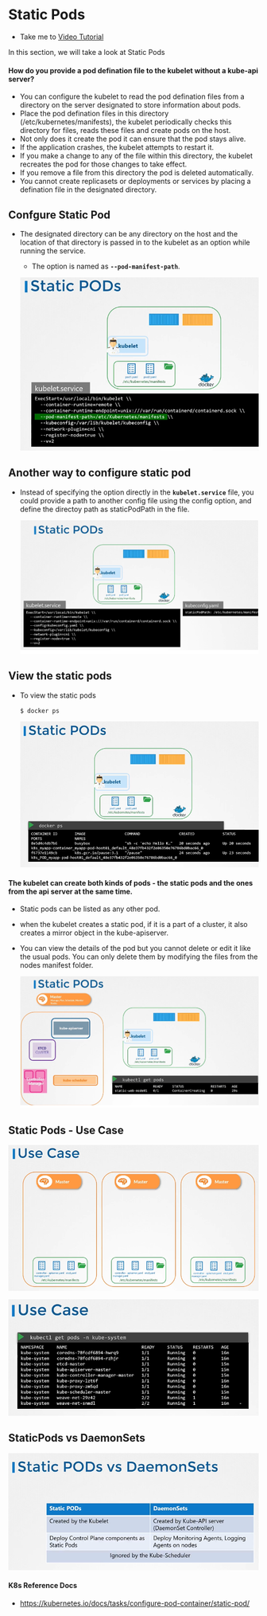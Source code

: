 # Static Pods 
  - Take me to [Video Tutorial](https://kodekloud.com/courses/539883/lectures/10352432)
  
In this section, we will take a look at Static Pods

#### How do you provide a pod defination file to the kubelet without a kube-api server?
- You can configure the kubelet to read the pod defination files from a directory on the server designated to store information about pods.
- Place the pod defination files in this directory (/etc/kubernetes/manifests), the kubelet periodically checks this directory for files, reads these files and create pods on the host.
- Not only does it create the pod it can ensure that the pod stays alive.
- If the application crashes, the kubelet attempts to restart it.
- If you make a change to any of the file within this directory, the kubelet recreates the pod for those changes to take effect.
- If you remove a file from this directory the pod is deleted automatically.
- You cannot create replicasets or deployments or services by placing a defination file in the designated directory.

## Confgure Static Pod
- The designated directory can be any directory on the host and the location of that directory is passed in to the kubelet as an option while running the service.
  - The option is named as **`--pod-manifest-path`**.
  
  ![sp](../../images/sp.PNG)
  
## Another way to configure static pod 
- Instead of specifying the option directly in the **`kubelet.service`** file, you could provide a path to another config file using the config option, and define the directoy path as staticPodPath in the file.

  ![sp1](../../images/sp1.PNG)

## View the static pods
- To view the static pods
  ```
  $ docker ps
  ```
  ![sp2](../../images/sp2.PNG)

#### The kubelet can create both kinds of pods - the static pods and the ones from the api server at the same time.
- Static pods can be listed as any other pod.
- when the kubelet creates a static pod, if it is a part of a cluster, it also creates a mirror object in the kube-apiserver. 
- You can view the details of the pod but you cannot delete or edit it like the usual pods. You can only delete them by modifying the files from the nodes manifest folder.

  ![sp3](../../images/sp3.PNG)

## Static Pods - Use Case

  ![sp4](../../images/sp4.PNG)
  
  ![sp5](../../images/sp5.PNG)
  
## StaticPods vs DaemonSets

   ![spvsds](../../images/spvsds.PNG)
  

#### K8s Reference Docs
- https://kubernetes.io/docs/tasks/configure-pod-container/static-pod/
